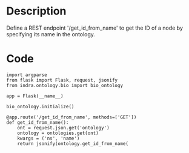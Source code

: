 # Description
Define a REST endpoint '/get_id_from_name' to get the ID of a node by specifying its name in the ontology.

# Code
```
import argparse
from flask import Flask, request, jsonify
from indra.ontology.bio import bio_ontology

app = Flask(__name__)

bio_ontology.initialize()

@app.route('/get_id_from_name', methods=['GET'])
def get_id_from_name():
    ont = request.json.get('ontology')
    ontology = ontologies.get(ont)
    kwargs = ('ns', 'name')
    return jsonify(ontology.get_id_from_name(

```
